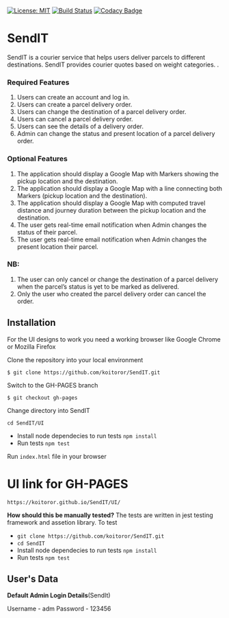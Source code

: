 [![License: MIT](https://img.shields.io/badge/License-MIT-yellow.svg)](https://opensource.org/licenses/MIT)
[![Build Status](https://travis-ci.com/koitoror/SendIT.svg?branch=gh-pages)](https://travis-ci.com/koitoror/SendIT)
[![Codacy Badge](https://api.codacy.com/project/badge/Grade/4b0023611bae4ec48725639d631ac2da)](https://www.codacy.com/app/koitoror/SendIT?utm_source=github.com&amp;utm_medium=referral&amp;utm_content=koitoror/SendIT&amp;utm_campaign=Badge_Grade)

# SendIT
SendIT is a courier service that helps users deliver parcels to different destinations. SendIT provides courier quotes based on weight categories. .

### Required Features
1.	Users can create an account and log in. 
2.	Users can create a parcel delivery order. 
3.	Users can change the destination of a parcel delivery order. 
4.	Users can cancel a parcel delivery order. 
5.	Users can see the details of a delivery order. 
6.	Admin can change the status and present location of a parcel delivery order.

### Optional Features
1. The application should display a Google Map with Markers showing the pickup location
and the destination.
2. The application should display a Google Map with a line connecting both Markers (pickup
location and the destination).
3. The application should display a Google Map with computed travel distance and journey
duration between the pickup location and the destination.
4. The user gets real-time email notification when Admin changes the status of their parcel.
5. The user gets real-time email notification when Admin changes the present location their
parcel.


### NB: 
1.	The user can only cancel or change the destination of a parcel delivery when the parcel’s status is yet to be marked as delivered. 
2.	Only the user who created the parcel delivery order can cancel the order.  

## Installation
For the UI designs to work you need a working browser like Google Chrome or Mozilla Firefox

Clone the repository into your local environment

```
$ git clone https://github.com/koitoror/SendIT.git
```

Switch to the GH-PAGES branch
```
$ git checkout gh-pages
```

Change directory into SendIT
```
cd SendIT/UI
```

- Install node dependecies to run tests `npm install`
- Run tests `npm test`

Run `index.html` file in your browser

# UI link for GH-PAGES

```
https://koitoror.github.io/SendIT/UI/
```

**How should this be manually tested?**
The tests are written in jest testing framework and assetion library. To test

- `git clone https://github.com/koitoror/SendIT.git`
- `cd SendIT`
- Install node dependecies to run tests `npm install`
- Run tests `npm test`

## User's Data
**Default Admin Login Details**(SendIt)

Username - adm
Password - 123456

